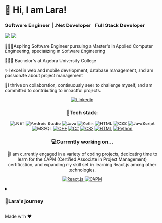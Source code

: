 <p align="center">
<h1> &#x1F44B; Hi, I am Lara!</h1>
</p>

<p align="center">
  <h3><b>Software Engineer | .Net Developer | Full Stack Developer</b></h3>
</p>
<img src="https://user-images.githubusercontent.com/73097560/115834477-dbab4500-a447-11eb-908a-139a6edaec5c.gif"></a>

<a href="https://www.linkedin.com/in/larakrzak/">
  <img src="https://readme-typing-svg.demolab.com/?lines=Full-stack+web+and+app+developer;Passionate+about+coding+and+project+management;Continuously+embracing+new+technologies&font=Roboto&center=true&width=500&height=50&color=FF69B4&vCenter=true&pause=1000&size=22" />
</a>


👩🏼‍💻Aspiring Software Engineer pursuing a Master's in Applied Computer Engineering, specializing in Software Engineering

👩🏻‍🎓 Bachelor's at Algebra University College

✨I excel in web and mobile development, database management, and am passionate about project management

🤝I thrive on collaboration, continuously seek to challenge myself, and am committed to contributing to impactful projects. 

<div align="center">

<a href="https://www.linkedin.com/in/larakrzak/" target="_blank">
  <img src="https://img.shields.io/badge/LinkedIn-%230077B5.svg?&style=flat&logo=linkedin&logoColor=white" alt="LinkedIn"/>
</a>

</div>

<div align="center">
<h3><b>🧰Tech stack:</b></h3>
</div>

<div align="center">

<img src="https://img.shields.io/badge/.NET-512BD4?style=flat&logo=dotnet&logoColor=white" alt=".NET"/>
<img src="https://img.shields.io/badge/Android_Studio-3DDC84?style=flat&logo=android-studio&logoColor=white" alt="Android Studio"/>
<img src="https://img.shields.io/badge/Java-ED8B00?style=flat&logo=java&logoColor=white" alt="Java"/>
<img src="https://img.shields.io/badge/Kotlin-7F52FF?style=flat&logo=kotlin&logoColor=white" alt="Kotlin"/>
<img src="https://img.shields.io/badge/HTML-E34F26?style=flat&logo=html5&logoColor=white" alt="HTML"/>
<img src="https://img.shields.io/badge/CSS-1572B6?style=flat&logo=css3&logoColor=white" alt="CSS"/>
<img src="https://img.shields.io/badge/JavaScript-F7DF1E?style=flat&logo=javascript&logoColor=black" alt="JavaScript"/>
<img src="https://img.shields.io/badge/MSSQL-CC2927?style=flat&logo=microsoftsqlserver&logoColor=white" alt="MSSQL"/>
<a href="https://github.com/search?q=user%3ADenverCoder1+language%3Acpp"><img alt="C++" src="https://custom-icon-badges.demolab.com/badge/C++-9C033A.svg?logo=cpp2&logoColor=white"></a>
  <a href="https://github.com/search?q=user%3ADenverCoder1+language%3Acsharp"><img alt="C#" src="https://custom-icon-badges.demolab.com/badge/C%23-68217A.svg?logo=cs2&logoColor=white"></a>
<a href="https://github.com/search?q=user%3ADenverCoder1+language%3Acss"><img alt="CSS" src="https://img.shields.io/badge/CSS-1572B6.svg?logo=css3&logoColor=white"></a>
<a href="https://github.com/search?q=user%3ADenverCoder1+language%3Ahtml"><img alt="HTML" src="https://img.shields.io/badge/HTML-E34F26.svg?logo=html5&logoColor=white"></a>
<a href="https://github.com/search?q=user%3ADenverCoder1+language%3Apython"><img alt="Python" src="https://img.shields.io/badge/Python-14354C.svg?logo=python&logoColor=white"></a>

</div>




<div align="center">

<h3><b>💻Currently working on...</b></h3>

</div>

<p align="center">
💭I am currently engaged in a variety of coding projects, dedicating time to learn for the CAPM (Certified Associate in Project Management) certification, and expanding my skill set by learning React.js among other technologies. 
</p>

<p align="center">
  <a href="https://github.com/search?q=user%3AyourGitHubUsername+language%3Areact">
    <img alt="React.js" src="https://img.shields.io/badge/React.js-61DAFB.svg?logo=react&logoColor=white">
  </a>
  
  <a href="https://www.pmi.org/certifications/certified-associate-capm">
    <img alt="CAPM" src="https://img.shields.io/badge/CAPM-007ACC.svg?style=flat">
  </a>
</p>




<details>
<summary><h3><b>🌟Lara's journey</b></h3></summary>

My coding journey commenced under my father's guidance, sparking a profound passion for technology. Transitioning from a vocational background in economics to the dynamic realm of IT presented its challenges. However, I embraced these opportunities, immersing myself in university courses to bridge the gap.
During my academic pursuits, I diligently honed my skills and expanded my knowledge base, staying abreast of the rapidly evolving technological landscape. Engaging in hands-on projects allowed me to apply theoretical knowledge practically, yielding immense satisfaction.
I harbor a deep-seated passion for back-end development and am keen on forging a career in web development, with a special emphasis on the back end. Nevertheless, I am open to exploring various software development aspects that resonate with my skills and interests.
Beyond my professional endeavors, I have an avid passion for travel. Discovering new locales and immersing myself in diverse cultures not only enriches my life but also serves as a significant source of inspiration.

</details>


</div>

Made with ❤️

